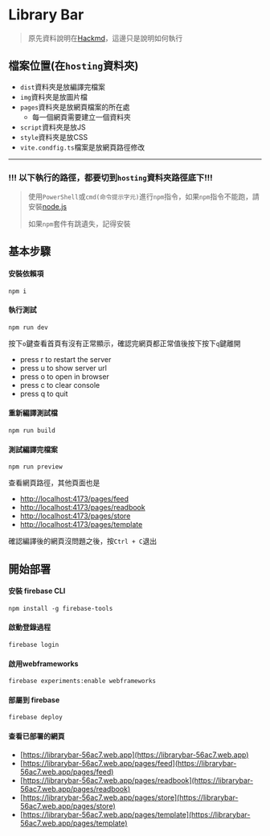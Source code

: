 # Library Bar

> 原先資料說明在[Hackmd](https://hackmd.io/@sGEp9JWcRCW0QY1r-j9kRg/H1Axjeckh)，這邊只是說明如何執行
> 
## 檔案位置(在`hosting`資料夾)
* `dist`資料夾是放編譯完檔案
* `img`資料夾是放圖片檔
* `pages`資料夾是放網頁檔案的所在處
  * 每一個網頁需要建立一個資料夾
* `script`資料夾是放JS
* `style`資料夾是放CSS
* `vite.condfig.ts`檔案是放網頁路徑修改


-----
### !!! 以下執行的路徑，都要切到`hosting`資料夾路徑底下!!!

> 使用`PowerShell`或`cmd(命令提示字元)`進行`npm`指令，如果`npm`指令不能跑，請安裝[node.js](https://nodejs.org/zh-tw/download)
> 
> 如果`npm`套件有跳遺失，記得安裝



## 基本步驟
#### 安裝依賴項
```
npm i
```

#### 執行測試
```
npm run dev
``` 
按下`o`鍵查看首頁有沒有正常顯示，確認完網頁都正常值後按下按下`q`鍵離開
  * press r to restart the server
  * press u to show server url
  * press o to open in browser
  * press c to clear console
  * press q to quit

#### 重新編譯測試檔
```
npm run build
```

#### 測試編譯完檔案
```
npm run preview
``` 
查看網頁路徑，其他頁面也是
* [http://localhost:4173/pages/feed](http://localhost:4173/pages/feed)
* [http://localhost:4173/pages/readbook](http://localhost:4173/pages/readbook)
* [http://localhost:4173/pages/store](http://localhost:4173/pages/store)
* [http://localhost:4173/pages/template](http://localhost:4173/pages/template)

確認編譯後的網頁沒問題之後，按`Ctrl + C`退出

## 開始部署
#### 安裝 firebase CLI
```
npm install -g firebase-tools
```

#### 啟動登錄過程
```
firebase login
```

#### 啟用webframeworks
```
firebase experiments:enable webframeworks
```

#### 部屬到 firebase
```
firebase deploy
```

#### 查看已部署的網頁
* [https://librarybar-56ac7.web.app](https://librarybar-56ac7.web.app)
* [https://librarybar-56ac7.web.app/pages/feed](https://librarybar-56ac7.web.app/pages/feed)
* [https://librarybar-56ac7.web.app/pages/readbook](https://librarybar-56ac7.web.app/pages/readbook)
* [https://librarybar-56ac7.web.app/pages/store](https://librarybar-56ac7.web.app/pages/store)
* [https://librarybar-56ac7.web.app/pages/template](https://librarybar-56ac7.web.app/pages/template)